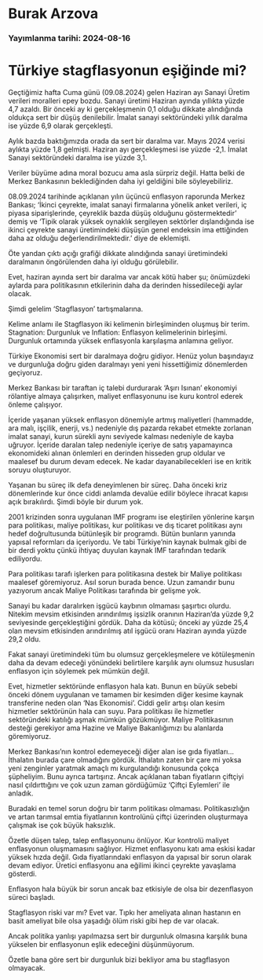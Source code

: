 # Burak Arzova

### Yayımlanma tarihi: 2024-08-16

# Türkiye stagflasyonun eşiğinde mi?

Geçtiğimiz hafta Cuma günü (09.08.2024) gelen Haziran ayı Sanayi Üretim verileri moralleri epey bozdu. Sanayi üretimi Haziran ayında yıllıkta yüzde 4,7 azaldı. Bir önceki ay ki gerçekleşmenin 0,1 olduğu dikkate alındığında oldukça sert bir düşüş denilebilir. İmalat sanayi sektöründeki yıllık daralma ise yüzde 6,9 olarak gerçekleşti.

Aylık bazda baktığımızda orada da sert bir daralma var. Mayıs 2024 verisi aylıkta yüzde 1,8 gelmişti. Haziran ayı gerçekleşmesi ise yüzde -2,1. İmalat Sanayi sektöründeki daralma ise yüzde 3,1.

Veriler büyüme adına moral bozucu ama asla sürpriz değil. Hatta belki de Merkez Bankasının beklediğinden daha iyi geldiğini bile söyleyebiliriz.

08.09.2024 tarihinde açıklanan yılın üçüncü enflasyon raporunda Merkez Bankası; ‘İkinci çeyrekte, imalat sanayi firmalarına yönelik anket verileri, iç piyasa siparişlerinde, çeyreklik bazda düşüş olduğunu göstermektedir’ demiş ve ‘Tipik olarak yüksek oynaklık sergileyen sektörler dışlandığında ise ikinci çeyrekte sanayi üretimindeki düşüşün genel endeksin ima ettiğinden daha az olduğu değerlendirilmektedir.’ diye de eklemişti.

Öte yandan çıktı açığı grafiği dikkate alındığında sanayi üretimindeki daralmanın öngörülenden daha iyi olduğu görülebilir.



Evet, haziran ayında sert bir daralma var ancak kötü haber şu; önümüzdeki aylarda para politikasının etkilerinin daha da derinden hissedileceği aylar olacak.

Şimdi gelelim ‘Stagflasyon’ tartışmalarına.

Kelime anlamı ile Stagflasyon iki kelimenin birleşiminden oluşmuş bir terim. Stagnation: Durgunluk ve Inflation: Enflasyon kelimelerinin birleşimi. Durgunluk ortamında yüksek enflasyonla karşılaşma anlamına geliyor.

Türkiye Ekonomisi sert bir daralmaya doğru gidiyor. Henüz yolun başındayız ve durgunluğa doğru giden daralmayı yeni yeni hissettiğimiz dönemlerden geçiyoruz.

Merkez Bankası bir taraftan iç talebi durdurarak ‘Aşırı Isınan’ ekonomiyi rölantiye almaya çalışırken, maliyet enflasyonunu ise kuru kontrol ederek önleme çalışıyor.

İçeride yaşanan yüksek enflasyon dönemiyle artmış maliyetleri (hammadde, ara malı, işçilik, enerji, vs.) nedeniyle dış pazarda rekabet etmekte zorlanan imalat sanayi, kurun sürekli aynı seviyede kalması nedeniyle de kayba uğruyor. İçeride daralan talep nedeniyle içeriye de satış yapamayınca ekonomideki alınan önlemleri en derinden hisseden grup oldular ve maalesef bu durum devam edecek. Ne kadar dayanabilecekleri ise en kritik soruyu oluşturuyor.

Yaşanan bu süreç ilk defa deneyimlenen bir süreç. Daha önceki kriz dönemlerinde kur önce ciddi anlamda devalüe edilir böylece ihracat kapısı açık bırakılırdı. Şimdi böyle bir durum yok.

2001 krizinden sonra uygulanan IMF programı ise eleştirilen yönlerine karşın para politikası, maliye politikası, kur politikası ve dış ticaret politikası aynı hedef doğrultusunda bütünleşik bir programdı. Bütün bunların yanında yapısal reformları da içeriyordu. Ve tabi Türkiye’nin kaynak bulmak gibi de bir derdi yoktu çünkü ihtiyaç duyulan kaynak IMF tarafından tedarik ediliyordu.

Para politikası tarafı işlerken para politikasına destek bir Maliye politikası maalesef göremiyoruz. Asıl sorun burada bence. Uzun zamandır bunu yazıyorum ancak Maliye Politikası tarafında bir gelişme yok.

Sanayi bu kadar daralırken işgücü kaybının olmaması şaşırtıcı olurdu. Nitekim mevsim etkisinden arındırılmış işsizlik oranının Haziran’da yüzde 9,2 seviyesinde gerçekleştiğini gördük. Daha da kötüsü; önceki ay yüzde 25,4 olan mevsim etkisinden arındırılmış atıl işgücü oranı Haziran ayında yüzde 29,2 oldu.

Fakat sanayi üretimindeki tüm bu olumsuz gerçekleşmelere ve kötüleşmenin daha da devam edeceği yönündeki belirtilere karşılık aynı olumsuz hususları enflasyon için söylemek pek mümkün değil.

Evet, hizmetler sektöründe enflasyon hala katı. Bunun en büyük sebebi önceki dönem uygulanan ve tamamen bir kesimden diğer kesime kaynak transferine neden olan ‘Nas Ekonomisi’. Ciddi gelir artışı olan kesim hizmetler sektörünün hala can suyu. Para politikası ile hizmetler sektöründeki katılığı aşmak mümkün gözükmüyor. Maliye Politikasının desteği gerekiyor ama Hazine ve Maliye Bakanlığımızı bu alanlarda göremiyoruz.

Merkez Bankası’nın kontrol edemeyeceği diğer alan ise gıda fiyatları... İthalatın burada çare olmadığını gördük. İthalatın zaten bir çare mi yoksa yeni zenginler yaratmak amaçlı mı kurgulandığı konusunda çokça şüpheliyim. Bunu ayrıca tartışırız. Ancak açıklanan taban fiyatların çiftçiyi nasıl çıldırttığını ve çok uzun zaman gördüğümüz ‘Çiftçi Eylemleri’ ile anladık.

Buradaki en temel sorun doğru bir tarım politikası olmaması. Politikasızlığın ve artan tarımsal emtia fiyatlarının kontrolünü çiftçi üzerinden oluşturmaya çalışmak ise çok büyük haksızlık.

Özetle düşen talep, talep enflasyonunu önlüyor. Kur kontrolü maliyet enflasyonun oluşmamasını sağlıyor. Hizmet enflasyonu katı ama eskisi kadar yüksek hızda değil. Gıda fiyatlarındaki enflasyon da yapısal bir sorun olarak devam ediyor. Üretici enflasyonu ana eğilimi ikinci çeyrekte yavaşlama gösterdi.

Enflasyon hala büyük bir sorun ancak baz etkisiyle de olsa bir dezenflasyon süreci başladı.

Stagflasyon riski var mı? Evet var. Tıpkı her ameliyata alınan hastanın en basit ameliyat bile olsa yaşadığı ölüm riski gibi hep de var olacak.

Ancak politika yanlışı yapılmazsa sert bir durgunluk olmasına karşılık buna yükselen bir enflasyonun eşlik edeceğini düşünmüyorum.

Özetle bana göre sert bir durgunluk bizi bekliyor ama bu stagflasyon olmayacak.







